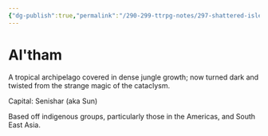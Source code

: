 ```yaml
---
{"dg-publish":true,"permalink":"/290-299-ttrpg-notes/297-shattered-isles/15-the-world/al-tham/"}
---
```



# Al'tham

A tropical archipelago covered in dense jungle growth; now turned dark and twisted from the strange magic of the cataclysm.

Capital: Senishar (aka Sun)

Based off indigenous groups, particularly those in the Americas, and South East Asia.